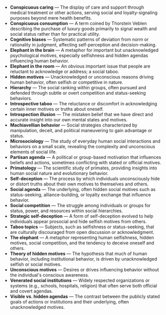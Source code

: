 - **Conspicuous caring** — The display of care and support through medical treatment or other actions, serving social and loyalty-signaling purposes beyond mere health benefits.  
- **Conspicuous consumption** — A term coined by Thorstein Veblen describing the purchase of luxury goods primarily to signal wealth and social status rather than for practical utility.  
- **Cognitive biases** — Systematic patterns of deviation from norm or rationality in judgment, affecting self-perception and decision-making.  
- **Elephant in the brain** — A metaphor for important but unacknowledged psychological motives, especially selfishness and hidden agendas influencing human behavior.  
- **Elephant in the room** — An obvious important issue that people are reluctant to acknowledge or address; a social taboo.  
- **Hidden motives** — Unacknowledged or unconscious reasons driving human behavior, often selfish or competitive in nature.  
- **Hierarchy** — The social ranking within groups, often pursued and defended through subtle or overt competition and status-seeking behaviors.  
- **Introspective taboo** — The reluctance or discomfort in acknowledging certain inner motives or truths about oneself.  
- **Introspection illusion** — The mistaken belief that we have direct and accurate insight into our own mental states and motives.  
- **Machiavellian behavior** — Social strategies characterized by manipulation, deceit, and political maneuvering to gain advantage or status.  
- **Microsociology** — The study of everyday human social interactions and behaviors on a small scale, revealing the complexity and unconscious elements of social life.  
- **Partisan agenda** — A political or group-based motivation that influences beliefs and actions, sometimes conflicting with stated or official motives.  
- **Primatology** — The scientific study of primates, providing insights into human social nature and evolutionary behavior.  
- **Self-deception** — The process by which individuals unconsciously hide or distort truths about their own motives to themselves and others.  
- **Social agenda** — The underlying, often hidden social motives such as status-seeking, alliance-building, or loyalty exchange that influence behavior.  
- **Social competition** — The struggle among individuals or groups for status, power, and resources within social hierarchies.  
- **Strategic self-deception** — A form of self-deception evolved to help individuals appear prosocial and hide selfish motives from others.  
- **Taboo topics** — Subjects, such as selfishness or status-seeking, that are culturally discouraged from open discussion or acknowledgment.  
- **The elephant** — A metaphor representing human selfishness, hidden motives, social competition, and the tendency to deceive oneself and others.  
- **Theory of hidden motives** — The hypothesis that much of human behavior, including institutional behavior, is driven by unacknowledged selfish or social motives.  
- **Unconscious motives** — Desires or drives influencing behavior without the individual's conscious awareness.  
- **Venerated social institutions** — Widely respected organizations or systems (e.g., schools, hospitals, religion) that often serve both official and covert agendas.  
- **Visible vs. hidden agendas** — The contrast between the publicly stated goals of actions or institutions and their underlying, often unacknowledged motives.
